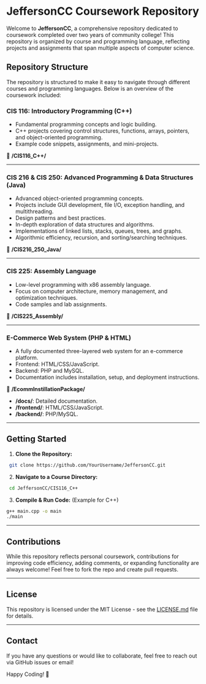 # JeffersonCC Coursework Repository

Welcome to **JeffersonCC**, a comprehensive repository dedicated to coursework completed over two years of community college! This repository is organized by course and programming language, reflecting projects and assignments that span multiple aspects of computer science.

## Repository Structure

The repository is structured to make it easy to navigate through different courses and programming languages. Below is an overview of the coursework included:

### CIS 116: Introductory Programming (C++)

- Fundamental programming concepts and logic building.
- C++ projects covering control structures, functions, arrays, pointers, and object-oriented programming.
- Example code snippets, assignments, and mini-projects.

📁 **/CIS116_C++/**

---

### CIS 216 & CIS 250: Advanced Programming & Data Structures (Java)

- Advanced object-oriented programming concepts.
- Projects include GUI development, file I/O, exception handling, and multithreading.
- Design patterns and best practices.
- In-depth exploration of data structures and algorithms.
- Implementations of linked lists, stacks, queues, trees, and graphs.
- Algorithmic efficiency, recursion, and sorting/searching techniques.

📁 **/CIS216_250_Java/**

---

### CIS 225: Assembly Language

- Low-level programming with x86 assembly language.
- Focus on computer architecture, memory management, and optimization techniques.
- Code samples and lab assignments.

📁 **/CIS225_Assembly/**

---

### E-Commerce Web System (PHP & HTML)

- A fully documented three-layered web system for an e-commerce platform.
- Frontend: HTML/CSS/JavaScript.
- Backend: PHP and MySQL.
- Documentation includes installation, setup, and deployment instructions.

📁 **/EcommInstillationPackage/**
- **/docs/**: Detailed documentation.
- **/frontend/**: HTML/CSS/JavaScript.
- **/backend/**: PHP/MySQL.

---

## Getting Started

1. **Clone the Repository:**

```bash
 git clone https://github.com/YourUsername/JeffersonCC.git
```

2. **Navigate to a Course Directory:**

```bash
 cd JeffersonCC/CIS116_C++
```

3. **Compile & Run Code:** (Example for C++)

```bash
g++ main.cpp -o main
./main
```

---

## Contributions

While this repository reflects personal coursework, contributions for improving code efficiency, adding comments, or expanding functionality are always welcome! Feel free to fork the repo and create pull requests.

---

## License

This repository is licensed under the MIT License - see the [LICENSE.md](LICENSE.md) file for details.

---

## Contact

If you have any questions or would like to collaborate, feel free to reach out via GitHub issues or email!

Happy Coding! 🚀

